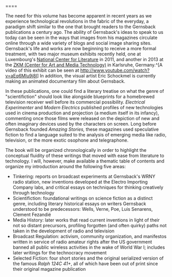 ====

The need for this volume has become apparent in recent years as we experience technological revolutions in the fabric of the everyday, a paradigm shift similar to the one that brought readers to the Gernsback publications a century ago.  The ability of Gernsback's ideas to speak to us today can be seen in the ways that images from his magazines circulate online through a wide variety of blogs and social image sharing sites.  Gernsback's life and works are now beginning to receive a more formal treatment, with two major museum exhibits recently held, one at Luxembourg's [National Center for Literature](http://www.cnl.public.lu/agenda/2011/5/Expo_Hugo_Gernsback/index.html?highlight=gernsback) in 2011, and another in 2013 at the [ZKM (Center for Art and Media Technology)](http://on1.zkm.de/zkm/stories/storyReader$8492) in Karlsruhe, Germany.^[A video of this exhibit can be seen at <http://www.youtube.com/watch?v=aEq6Mlu9j8I>]  In addition, the visual artist Eric Schockmel is currently making an animated documentary film about Gernsback.

In these publications, one could find a literary treatise on what the genre of "scientifiction" should look like alongside blueprints for a homebrewed television receiver well before its commercial possibility.  *Electrical Experimenter* and *Modern Electrics* published profiles of new technologies used in cinema production and projection (a medium itself in its infancy), commenting once those films were released on the depiction of new and often imaginary devices used by the characters on screen.  Long before Gernsback founded *Amazing Stories,* these magazines used speculative fiction to find a language suited to the analysis of emerging media like radio, television, or the more exotic osophone and telegraphone.

The book will be organized chronologically in order to highlight the conceptual fluidity of these writings that moved with ease from literature to technology.  I will, however, make available a thematic table of contents and organize my introduction around the following five areas:

* Tinkering: reports on broadcast experiments at Gernsback's WRNY radio station, new inventions developed at the Electro Importing Company labs, and critical essays on techniques for thinking creatively through technology
* Scientifiction: foundational writings on science fiction as a distinct genre, including literary historical essays on writers Gernsback understood to be predecessors: Wells, Verne, Poe, Luis Senarens, Clement Fezandié
* Media History: later works that read current inventions in light of their not so distant precursors, profiling forgotten (and often quirky) paths not taken in the development of radio and television
* Broadcast Regulation: activism, community organization, and manifestos written in service of radio amateur rights after the US government banned all public wireless activities in the wake of World War I; includes later writings for the technocracy movement
* Selected Fiction: four short stories and the original serialized version of the famous *Ralph 124C 41+*, all of which have been out of print since their original magazine publication